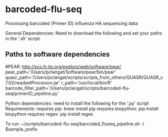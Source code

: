 # barcoded-flu-seq
Processing barcoded (Primer ID) influenza HA sequencing data

General Dependencies: Need to download the following and set your paths in the '.sh' script

## Paths to software dependencies
#PEAR: http://sco.h-its.org/exelixis/web/software/pear/
pear_path='/Users/pclangat/Software/pear/bin/pear'
quasr_path='/Users/pclangat/scripts/scripts_from_others/QUASR/QUASR_v7.02/readsetProcessor.jar'
r_path='/usr/local/bin/R'
barcode_filter_path='/Users/pclangat/scripts/barcoded-flu-seq/primerID_pipeline.py'

Python dependencies: need to install the following for the '.py' script
Requirements: 
requires pip: brew install pip
requires biopython: pip install biopython
requires regex: pip install regex

To run: 
~/scripts/barcoded-flu-seq/barcoded_fluseq_pipeline.sh -i $sample_prefix
